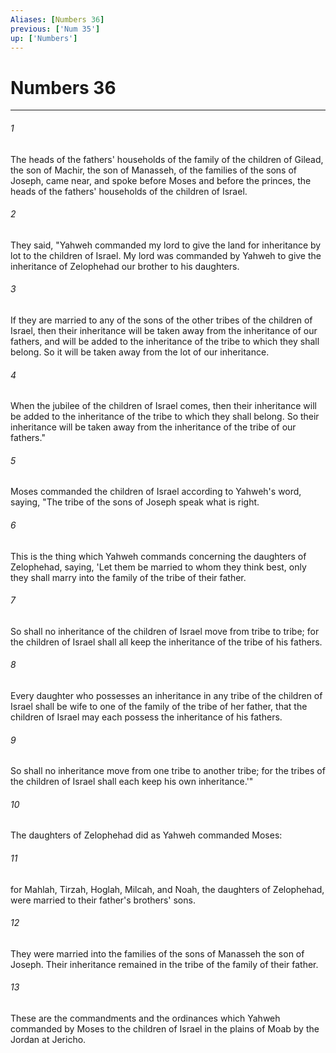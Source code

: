 ```yaml
---
Aliases: [Numbers 36]
previous: ['Num 35']
up: ['Numbers']
---
```

# Numbers 36
***





###### 1 

The heads of the fathers' households of the family of the children of Gilead, the son of Machir, the son of Manasseh, of the families of the sons of Joseph, came near, and spoke before Moses and before the princes, the heads of the fathers' households of the children of Israel. 



###### 2 

They said, "Yahweh commanded my lord to give the land for inheritance by lot to the children of Israel. My lord was commanded by Yahweh to give the inheritance of Zelophehad our brother to his daughters. 



###### 3 

If they are married to any of the sons of the other tribes of the children of Israel, then their inheritance will be taken away from the inheritance of our fathers, and will be added to the inheritance of the tribe to which they shall belong. So it will be taken away from the lot of our inheritance. 



###### 4 

When the jubilee of the children of Israel comes, then their inheritance will be added to the inheritance of the tribe to which they shall belong. So their inheritance will be taken away from the inheritance of the tribe of our fathers." 



###### 5 

Moses commanded the children of Israel according to Yahweh's word, saying, "The tribe of the sons of Joseph speak what is right. 



###### 6 

This is the thing which Yahweh commands concerning the daughters of Zelophehad, saying, 'Let them be married to whom they think best, only they shall marry into the family of the tribe of their father. 



###### 7 

So shall no inheritance of the children of Israel move from tribe to tribe; for the children of Israel shall all keep the inheritance of the tribe of his fathers. 



###### 8 

Every daughter who possesses an inheritance in any tribe of the children of Israel shall be wife to one of the family of the tribe of her father, that the children of Israel may each possess the inheritance of his fathers. 



###### 9 

So shall no inheritance move from one tribe to another tribe; for the tribes of the children of Israel shall each keep his own inheritance.'" 



###### 10 

The daughters of Zelophehad did as Yahweh commanded Moses: 



###### 11 

for Mahlah, Tirzah, Hoglah, Milcah, and Noah, the daughters of Zelophehad, were married to their father's brothers' sons. 



###### 12 

They were married into the families of the sons of Manasseh the son of Joseph. Their inheritance remained in the tribe of the family of their father. 



###### 13 

These are the commandments and the ordinances which Yahweh commanded by Moses to the children of Israel in the plains of Moab by the Jordan at Jericho.
